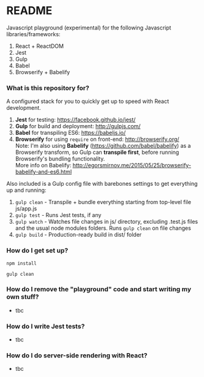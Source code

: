 # README #

Javascript playground (experimental) for the following Javascript libraries/frameworks:

1. React + ReactDOM
2. Jest
3. Gulp
4. Babel
5. Browserify + Babelify

### What is this repository for? ###

A configured stack for you to quickly get up to speed with React development. 

1. **Jest** for testing: https://facebook.github.io/jest/
2. **Gulp** for build and deployment: http://gulpjs.com/
3. **Babel** for transpiling ES6: https://babeljs.io/
4. **Browserify** for using `require` on front-end: http://browserify.org/    
Note: I'm also using **Babelify** (https://github.com/babel/babelify) as a Browserify transform, so Gulp can **transpile first**, before running Browserify's bundling functionality.    
More info on Babelify: http://egorsmirnov.me/2015/05/25/browserify-babelify-and-es6.html

Also included is a Gulp config file with barebones settings to get everything up and running:

1. `gulp clean` - Transpile + bundle everything starting from top-level file js/app.js
2. `gulp test` - Runs Jest tests, if any
3. `gulp watch` - Watches file changes in js/ directory, excluding .test.js files and the usual node modules folders. Runs `gulp clean` on file changes
4. `gulp build` - Production-ready build in dist/ folder

### How do I get set up? ###

```
npm install
```
```
gulp clean
```

### How do I remove the "playground" code and start writing my own stuff? ###

- tbc

### How do I write Jest tests? ###

- tbc

### How do I do server-side rendering with React? ###

- tbc



